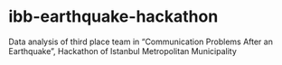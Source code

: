 # ibb-earthquake-hackathon

Data analysis of third place team in “Communication Problems After an Earthquake”, Hackathon of Istanbul Metropolitan Municipality
